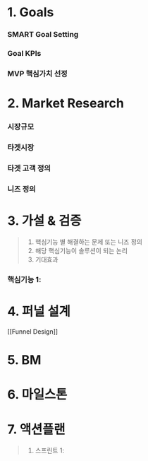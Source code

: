 # **1. Goals**
### SMART Goal Setting

### Goal KPIs

### MVP 핵심가치 선정
# **2. Market Research**
### 시장규모

### 타겟시장

### 타겟 고객 정의

### 니즈 정의

# **3. 가설 & 검증**
> 1. 핵심기능 별 해결하는 문제 또는 니즈 정의
> 2. 해당 핵심기능이 솔루션이 되는 논리
> 3. 기대효과
### 핵심기능 1:

# **4. 퍼널 설계**
[[Funnel Design]]

# **5. BM**

# **6. 마일스톤**
# **7. 액션플랜**
> 1. 스프린트 1: 